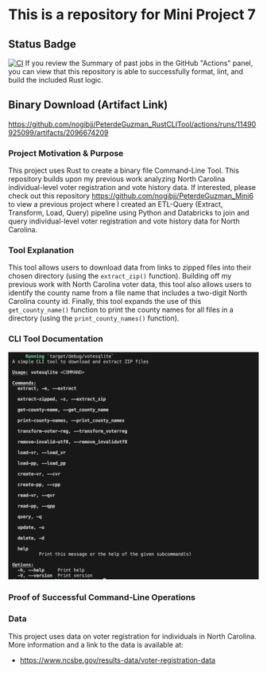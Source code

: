 # This is a repository for Mini Project 7

## Status Badge
[![CI](https://github.com/nogibjj/PeterdeGuzman_RustCLITool/actions/workflows/CI.yml/badge.svg)](https://github.com/nogibjj/PeterdeGuzman_RustCLITool/actions/workflows/CI.yml)
If you review the Summary of past jobs in the GitHub "Actions" panel, you can view that this repository is able to successfully format, lint, and build the included Rust logic. 

## Binary Download (Artifact Link)
https://github.com/nogibjj/PeterdeGuzman_RustCLITool/actions/runs/11490925099/artifacts/2096674209

### Project Motivation & Purpose
This project uses Rust to create a binary file Command-Line Tool. This repository builds upon my previous work analyzing North Carolina individual-level voter registration and vote history data. If interested, please check out this repository https://github.com/nogibjj/PeterdeGuzman_Mini6 to view a previous project where I created an ETL-Query (Extract, Transform, Load, Query) pipeline using Python and Databricks to join and query individual-level voter registration and vote history data for North Carolina.

### Tool Explanation 
This tool allows users to download data from links to zipped files into their chosen directory (using the `extract_zip()` function). Building off my previous work with North Carolina voter data, this tool also allows users to identify the county name from a file name that includes a two-digit North Carolina county id. Finally, this tool expands the use of this `get_county_name()` function to print the county names for all files in a directory (using the `print_county_names()` function).


### CLI Tool Documentation
![alt text](helpstatement.png)

### Proof of Successful Command-Line Operations


### Data 
This project uses data on voter registration for individuals in North Carolina. More information and a link to the data is available at:

-   https://www.ncsbe.gov/results-data/voter-registration-data

